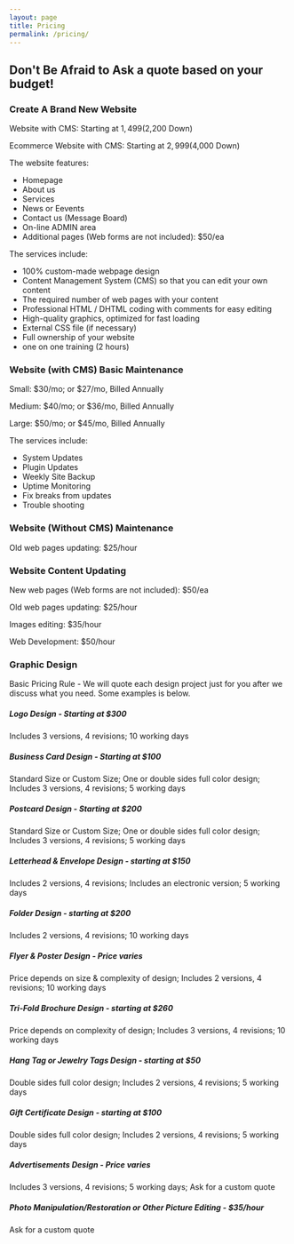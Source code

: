 ```yaml
---
layout: page
title: Pricing
permalink: /pricing/
---
```


## Don't Be Afraid to Ask a quote based on your budget!

### Create A Brand New Website

Website with CMS: Starting at $1,499 ($2,200 Down)

Ecommerce Website with CMS: Starting at $2,999 ($4,000 Down)

The website features:
* Homepage
* About us
* Services
* News or Eevents
* Contact us (Message Board)
* On-line ADMIN area
* Additional pages (Web forms are not included): $50/ea

The services include:
* 100% custom-made webpage design
* Content Management System (CMS) so that you can edit your own content
* The required number of web pages with your content
* Professional HTML / DHTML coding with comments for easy editing
* High-quality graphics, optimized for fast loading
* External CSS file (if necessary)
* Full ownership of your website
* one on one training (2 hours)

### Website (with CMS) Basic Maintenance

Small: $30/mo; or $27/mo, Billed Annually

Medium: $40/mo; or $36/mo, Billed Annually

Large: $50/mo; or $45/mo, Billed Annually

The services include:
* System Updates
* Plugin Updates
* Weekly Site Backup
* Uptime Monitoring
* Fix breaks from updates
* Trouble shooting

### Website (Without CMS) Maintenance 

Old web pages updating: $25/hour

### Website Content Updating

New web pages (Web forms are not included): $50/ea

Old web pages updating: $25/hour

Images editing: $35/hour

Web Development: $50/hour

### Graphic Design

Basic Pricing Rule - We will quote each design project just for you after we discuss what you need. Some examples is below.

##### Logo Design - Starting at $300

Includes 3 versions, 4 revisions; 
10 working days

##### Business Card Design - Starting at $100

Standard Size or Custom Size; 
One or double sides full color design; 
Includes 3 versions, 4 revisions; 
5 working days

##### Postcard Design - Starting at $200

Standard Size or Custom Size; 
One or double sides full color design; 
Includes 3 versions, 4 revisions; 
5 working days

##### Letterhead & Envelope Design - starting at $150

Includes 2 versions, 4 revisions; 
Includes an electronic version; 
5 working days

##### Folder Design - starting at $200

Includes 2 versions, 4 revisions; 
10 working days

##### Flyer & Poster Design - Price varies

Price depends on size & complexity of design; 
Includes 2 versions, 4 revisions; 
10 working days

##### Tri-Fold Brochure Design - starting at $260

Price depends on complexity of design; 
Includes 3 versions, 4 revisions; 
10 working days

##### Hang Tag or Jewelry Tags Design - starting at $50

Double sides full color design; 
Includes 2 versions, 4 revisions; 
5 working days

##### Gift Certificate Design - starting at $100

Double sides full color design; 
Includes 2 versions, 4 revisions; 
5 working days

##### Advertisements Design - Price varies

Includes 3 versions, 4 revisions; 
5 working days; 
Ask for a custom quote

##### Photo Manipulation/Restoration or Other Picture Editing - $35/hour

Ask for a custom quote

